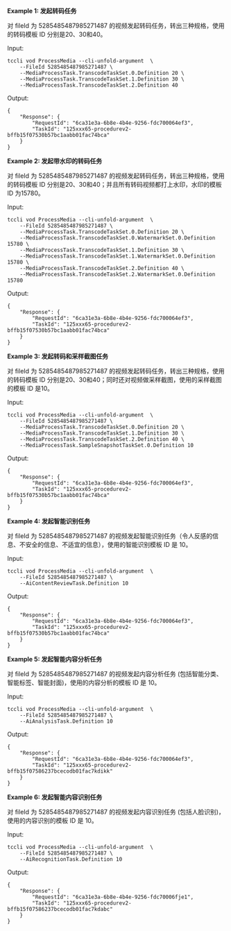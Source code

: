 **Example 1: 发起转码任务**

对 fileId 为 5285485487985271487 的视频发起转码任务，转出三种规格，使用的转码模板 ID 分别是20、30和40。

Input: 

```
tccli vod ProcessMedia --cli-unfold-argument  \
    --FileId 5285485487985271487 \
    --MediaProcessTask.TranscodeTaskSet.0.Definition 20 \
    --MediaProcessTask.TranscodeTaskSet.1.Definition 30 \
    --MediaProcessTask.TranscodeTaskSet.2.Definition 40
```

Output: 
```
{
    "Response": {
        "RequestId": "6ca31e3a-6b8e-4b4e-9256-fdc700064ef3",
        "TaskId": "125xxx65-procedurev2-bffb15f07530b57bc1aabb01fac74bca"
    }
}
```

**Example 2: 发起带水印的转码任务**

对 fileId 为 5285485487985271487 的视频发起转码任务，转出三种规格，使用的转码模板 ID 分别是20、30和40；并且所有转码视频都打上水印，水印的模板 ID 为15780。

Input: 

```
tccli vod ProcessMedia --cli-unfold-argument  \
    --FileId 5285485487985271487 \
    --MediaProcessTask.TranscodeTaskSet.0.Definition 20 \
    --MediaProcessTask.TranscodeTaskSet.0.WatermarkSet.0.Definition 15780 \
    --MediaProcessTask.TranscodeTaskSet.1.Definition 30 \
    --MediaProcessTask.TranscodeTaskSet.1.WatermarkSet.0.Definition 15780 \
    --MediaProcessTask.TranscodeTaskSet.2.Definition 40 \
    --MediaProcessTask.TranscodeTaskSet.2.WatermarkSet.0.Definition 15780
```

Output: 
```
{
    "Response": {
        "RequestId": "6ca31e3a-6b8e-4b4e-9256-fdc700064ef3",
        "TaskId": "125xxx65-procedurev2-bffb15f07530b57bc1aabb01fac74bca"
    }
}
```

**Example 3: 发起转码和采样截图任务**

对 fileId 为 5285485487985271487 的视频发起转码任务，转出三种规格，使用的转码模板 ID 分别是20、30和40；同时还对视频做采样截图，使用的采样截图的模板 ID 是10。

Input: 

```
tccli vod ProcessMedia --cli-unfold-argument  \
    --FileId 5285485487985271487 \
    --MediaProcessTask.TranscodeTaskSet.0.Definition 20 \
    --MediaProcessTask.TranscodeTaskSet.1.Definition 30 \
    --MediaProcessTask.TranscodeTaskSet.2.Definition 40 \
    --MediaProcessTask.SampleSnapshotTaskSet.0.Definition 10
```

Output: 
```
{
    "Response": {
        "RequestId": "6ca31e3a-6b8e-4b4e-9256-fdc700064ef3",
        "TaskId": "125xxx65-procedurev2-bffb15f07530b57bc1aabb01fac74bca"
    }
}
```

**Example 4: 发起智能识别任务**

对 fileId 为 5285485487985271487 的视频发起智能识别任务（令人反感的信息、不安全的信息、不适宜的信息），使用的智能识别模板 ID 是 10。

Input: 

```
tccli vod ProcessMedia --cli-unfold-argument  \
    --FileId 5285485487985271487 \
    --AiContentReviewTask.Definition 10
```

Output: 
```
{
    "Response": {
        "RequestId": "6ca31e3a-6b8e-4b4e-9256-fdc700064ef3",
        "TaskId": "125xxx65-procedurev2-bffb15f07530b57bc1aabb01fac74bca"
    }
}
```

**Example 5: 发起智能内容分析任务**

对 fileId 为 5285485487985271487 的视频发起内容分析任务 (包括智能分类、智能标签、智能封面)，使用的内容分析的模板 ID 是 10。

Input: 

```
tccli vod ProcessMedia --cli-unfold-argument  \
    --FileId 5285485487985271487 \
    --AiAnalysisTask.Definition 10
```

Output: 
```
{
    "Response": {
        "RequestId": "6ca31e3a-6b8e-4b4e-9256-fdc700064ef3",
        "TaskId": "125xxx65-procedurev2-bffb15f07586237bcecodb01fac7kdikk"
    }
}
```

**Example 6: 发起智能内容识别任务**

对 fileId 为 5285485487985271487 的视频发起内容识别任务 (包括人脸识别)，使用的内容识别的模板 ID 是 10。

Input: 

```
tccli vod ProcessMedia --cli-unfold-argument  \
    --FileId 5285485487985271487 \
    --AiRecognitionTask.Definition 10
```

Output: 
```
{
    "Response": {
        "RequestId": "6ca31e3a-6b8e-4b4e-9256-fdc70006fje1",
        "TaskId": "125xxx65-procedurev2-bffb15f07586237bcecodb01fac7kdabc"
    }
}
```

